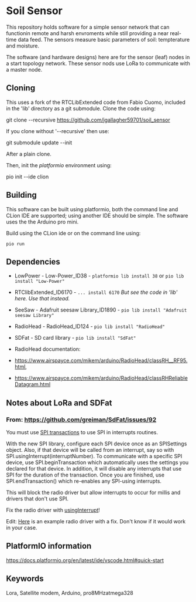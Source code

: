 
# Soil Sensor

This repository holds software for a simple sensor network that can
functionin remote and harsh envroments while still providing a near
real-time data feed.  The sensors measure basic parameters of soil:
tempterature and moisture.

The software (and hardware designs) here are for the sensor (leaf)
nodes in a start topology network. These sensor nods use LoRa to
communicate with a master node.

## Cloning

This uses a fork of the RTCLibExtended code from Fabio Cuomo, included
in the 'lib' directory as a git submodule. Clone the code using:

  git clone --recursive https://github.com/jgallagher59701/soil_sensor

If you clone without '--recursive' then use:

  git submodule update --init

After a plain clone.

Then, init the _platformio_ environment using:

  pio init --ide clion

## Building

This software can be built using platformio, both the command line and
CLion IDE are supported; using another IDE should be simple. The software
uses the the Arduino pro mini.

Build using the CLion ide or on the command line using:

`pio run`

## Dependencies

* LowPower - Low-Power_ID38 - `platformio lib install 38` or `pio lib install "Low-Power"`
* RTClibExtended_ID6170 - `... install 6170` _But see the code in 'lib' here. Use that instead._
* SeeSaw - Adafruit seesaw Library_ID1890	- `pio lib install "Adafruit seesaw Library"`
* RadioHead - RadioHead_ID124 - `pio lib install "RadioHead"`
* SDFat - SD card library - `pio lib install "SdFat"`

* RadioHead documentation: 
* https://www.airspayce.com/mikem/arduino/RadioHead/classRH__RF95.html, 
* https://www.airspayce.com/mikem/arduino/RadioHead/classRHReliableDatagram.html

## Notes about LoRa and SDFat
### From: https://github.com/greiman/SdFat/issues/92

You must use [SPI transactions](https://www.arduino.cc/en/Tutorial/SPITransaction) 
to use SPI in interrupts routines.

With the new SPI library, configure each SPI device once as an SPISettings object.
Also, if that device will be called from an interrupt, say so with 
SPI.usingInterrupt(interruptNumber). To communicate with a specific SPI device, 
use SPI.beginTransaction which automatically uses the settings you declared for 
that device. In addition, it will disable any interrupts that use SPI for the 
duration of the transaction. Once you are finished, use SPI.endTransaction()
which re-enables any SPI-using interrupts.

This will block the radio driver but allow interrupts to occur for millis and 
drivers that don't use SPI.

Fix the radio driver with [usingInterrupt](https://www.arduino.cc/en/Reference/SPIusingInterrupt)!

Edit:
[Here](https://github.com/PaulStoffregen/RadioHead) is an example radio driver with a fix. 
Don't know if it would work in your case.

## PlatformIO information

https://docs.platformio.org/en/latest/ide/vscode.html#quick-start

## Keywords

Lora, Satellite modem, Arduino, pro8MHzatmega328

